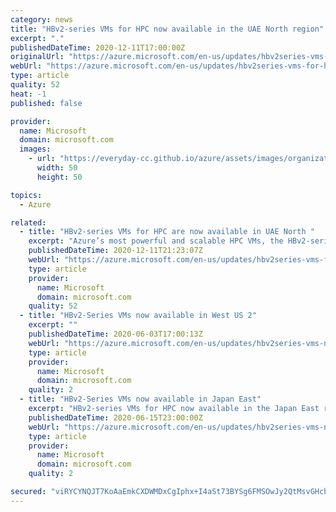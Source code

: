 ```yaml
---
category: news
title: "HBv2-series VMs for HPC now available in the UAE North region"
excerpt: "."
publishedDateTime: 2020-12-11T17:00:00Z
originalUrl: "https://azure.microsoft.com/en-us/updates/hbv2series-vms-for-hpc-now-available-in-the-uae-north-region/"
webUrl: "https://azure.microsoft.com/en-us/updates/hbv2series-vms-for-hpc-now-available-in-the-uae-north-region/"
type: article
quality: 52
heat: -1
published: false

provider:
  name: Microsoft
  domain: microsoft.com
  images:
    - url: "https://everyday-cc.github.io/azure/assets/images/organizations/microsoft.com-50x50.jpg"
      width: 50
      height: 50

topics:
  - Azure

related:
  - title: "HBv2-series VMs for HPC are now available in UAE North "
    excerpt: "Azure’s most powerful and scalable HPC VMs, the HBv2-series, are now available in the UAE North region. Customers in this region can now run scale-out MPI workloads to tens of thousands of CPU cores."
    publishedDateTime: 2020-12-11T21:23:07Z
    webUrl: "https://azure.microsoft.com/en-us/updates/hbv2series-vms-for-hpc-are-now-available-in-uae-north/"
    type: article
    provider:
      name: Microsoft
      domain: microsoft.com
    quality: 52
  - title: "HBv2-Series VMs now available in West US 2"
    excerpt: ""
    publishedDateTime: 2020-06-03T17:00:13Z
    webUrl: "https://azure.microsoft.com/en-us/updates/hbv2series-vms-now-available-in-west-us-2/"
    type: article
    provider:
      name: Microsoft
      domain: microsoft.com
    quality: 2
  - title: "HBv2-Series VMs now available in Japan East"
    excerpt: "HBv2-series VMs for HPC now available in the Japan East region."
    publishedDateTime: 2020-06-15T23:00:00Z
    webUrl: "https://azure.microsoft.com/en-us/updates/hbv2series-vms-now-available-in-japan-east/"
    type: article
    provider:
      name: Microsoft
      domain: microsoft.com
    quality: 2

secured: "viRYCYNQJT7KoAaEmkCXDWMDxCgIphx+I4aSt73BYSg6FMSOwJy2QtMsvGHcbuOvoPiSuZvAZJ+wWzjVB18GtKAGdVsUyHkwsBHZzZDx2dUDrb+HBArRxUNh5YPiGaT6SnS5Cs8zg/U2c+wKsGcACvdt3pBbqJ3JCR3lVDJ2TPBqplw093Hwr+ybKf3z6iGZdFxjVMFU2JScNcykzCMAOEEgEKXcpfRCAwd0onkHpZy7jFIge/WkstIcJa3QMYjLNKkZI5Og8pqzWeZF+wU2JqjwX5HsrBJ7o1nMClzACrD1/9xLM3S9+Rt7urGx02QjENeEvmlll8cdmBiWvEppM51M1JVC6YXSaOTsbbdO5LI=;w6xbIr1sph36hs09+RxZJw=="
---
```


